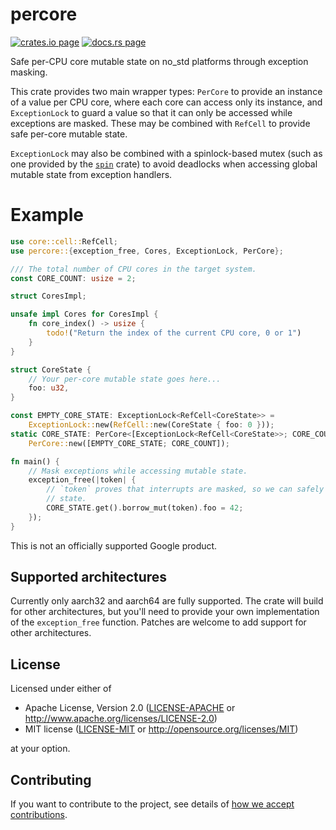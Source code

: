 # percore

[![crates.io page](https://img.shields.io/crates/v/percore.svg)](https://crates.io/crates/percore)
[![docs.rs page](https://docs.rs/percore/badge.svg)](https://docs.rs/percore)

Safe per-CPU core mutable state on no_std platforms through exception masking.

This crate provides two main wrapper types: `PerCore` to provide an instance of a value per
CPU core, where each core can access only its instance, and `ExceptionLock` to guard a value
so that it can only be accessed while exceptions are masked. These may be combined with
`RefCell` to provide safe per-core mutable state.

`ExceptionLock` may also be combined with a spinlock-based mutex (such as one provided by the
[`spin`](https://crates.io/crates/spin) crate) to avoid deadlocks when accessing global mutable
state from exception handlers.

# Example

```rust
use core::cell::RefCell;
use percore::{exception_free, Cores, ExceptionLock, PerCore};

/// The total number of CPU cores in the target system.
const CORE_COUNT: usize = 2;

struct CoresImpl;

unsafe impl Cores for CoresImpl {
    fn core_index() -> usize {
        todo!("Return the index of the current CPU core, 0 or 1")
    }
}

struct CoreState {
    // Your per-core mutable state goes here...
    foo: u32,
}

const EMPTY_CORE_STATE: ExceptionLock<RefCell<CoreState>> =
    ExceptionLock::new(RefCell::new(CoreState { foo: 0 }));
static CORE_STATE: PerCore<[ExceptionLock<RefCell<CoreState>>; CORE_COUNT], CoresImpl> =
    PerCore::new([EMPTY_CORE_STATE; CORE_COUNT]);

fn main() {
    // Mask exceptions while accessing mutable state.
    exception_free(|token| {
        // `token` proves that interrupts are masked, so we can safely access per-core mutable
        // state.
        CORE_STATE.get().borrow_mut(token).foo = 42;
    });
}
```

This is not an officially supported Google product.

## Supported architectures

Currently only aarch32 and aarch64 are fully supported. The crate will build for other
architectures, but you'll need to provide your own implementation of the `exception_free` function.
Patches are welcome to add support for other architectures.

## License

Licensed under either of

- Apache License, Version 2.0
  ([LICENSE-APACHE](LICENSE-APACHE) or http://www.apache.org/licenses/LICENSE-2.0)
- MIT license
  ([LICENSE-MIT](LICENSE-MIT) or http://opensource.org/licenses/MIT)

at your option.

## Contributing

If you want to contribute to the project, see details of
[how we accept contributions](CONTRIBUTING.md).
